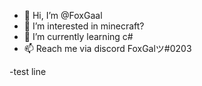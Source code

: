 - 👋 Hi, I’m @FoxGaal
- 👀 I’m interested in minecraft?
- 🌱 I’m currently learning c#
- 📫 Reach me via discord FoxGalツ#0203

-test line